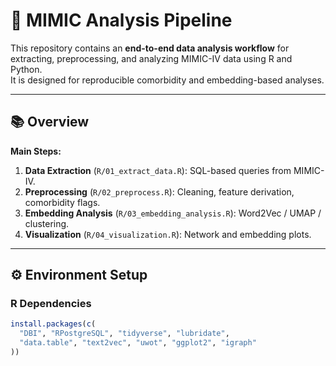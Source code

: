 # 🧠 MIMIC Analysis Pipeline

This repository contains an **end-to-end data analysis workflow** for extracting, preprocessing, and analyzing MIMIC-IV data using R and Python.  
It is designed for reproducible comorbidity and embedding-based analyses.

---

## 📚 Overview

**Main Steps:**
1. **Data Extraction** (`R/01_extract_data.R`): SQL-based queries from MIMIC-IV.
2. **Preprocessing** (`R/02_preprocess.R`): Cleaning, feature derivation, comorbidity flags.
3. **Embedding Analysis** (`R/03_embedding_analysis.R`): Word2Vec / UMAP / clustering.
4. **Visualization** (`R/04_visualization.R`): Network and embedding plots.

---

## ⚙️ Environment Setup

### R Dependencies
```r
install.packages(c(
  "DBI", "RPostgreSQL", "tidyverse", "lubridate",
  "data.table", "text2vec", "uwot", "ggplot2", "igraph"
))
